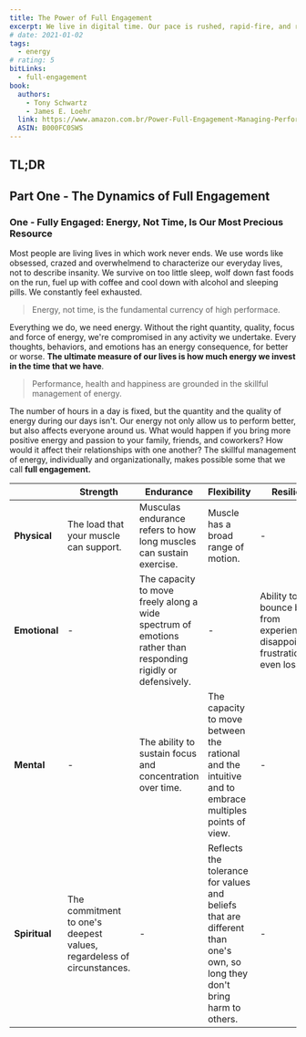 ```yaml
---
title: The Power of Full Engagement
excerpt: We live in digital time. Our pace is rushed, rapid-fire, and relentless. Facing crushing workloads, we try to cram as much as possible into every day. We're wired up, but we're melting down. Time management is no longer a viable solution. As bestselling authors Jim Loehr and Tony Schwartz demonstrate in this groundbreaking book, managing energy, not time, is the key to enduring high performance as well as to health, happiness, and life balance. The Power of Full Engagement is a highly practical, scientifically based approach to managing your energy more skillfully both on and off the job by laying out the key training principles and provides a powerful, step-by-step program
# date: 2021-01-02
tags:
  - energy
# rating: 5
bitLinks:
  - full-engagement
book:
  authors:
  	- Tony Schwartz
    - James E. Loehr
  link: https://www.amazon.com.br/Power-Full-Engagement-Managing-Performance-ebook/dp/B000FC0SWS/
  ASIN: B000FC0SWS
---
```


## TL;DR

## Part One - The Dynamics of Full Engagement

### One - Fully Engaged: Energy, Not Time, Is Our Most Precious Resource

Most people are living lives in which work never ends. We use words like obsessed, crazed and overwhelmend to characterize our everyday lives, not to describe insanity. We survive on too little sleep, wolf down fast foods on the run, fuel up with coffee and cool down with alcohol and sleeping pills. We constantly feel exhausted.

> Energy, not time, is the fundamental currency of high performace.

Everything we do, we need energy. Without the right quantity, quality, focus and force of energy, we're compromised in any activity we undertake. Every thoughts, behaviors, and emotions has an energy consequence, for better or worse. **The ultimate measure of our lives is how much energy we invest in the time that we have**.

> Performance, health and happiness are grounded in the skillful management of energy.

The number of hours in a day is fixed, but the quantity and the quality of energy during our days isn't. Our energy not only allow us to perform better, but also affects everyone around us. What would happen if you bring more positive energy and passion to your family, friends, and coworkers? How would it affect their relationships with one another? The skillful management of energy, individually and organizationally, makes possible some that we call **full engagement.**

|               | Strength                                                              | Endurance                                                                                                    | Flexibility                                                                                                               | Resilience                                                                            |
| ------------- | --------------------------------------------------------------------- | ------------------------------------------------------------------------------------------------------------ | ------------------------------------------------------------------------------------------------------------------------- | ------------------------------------------------------------------------------------- |
| **Physical**  | The load that your muscle can support.                                | Musculas endurance refers to how long muscles can sustain exercise.                                          | Muscle has a broad range of motion.                                                                                       | -                                                                                     |
| **Emotional** | -                                                                     | The capacity to move freely along a wide spectrum of emotions rather than responding rigidly or defensively. | -                                                                                                                         | Ability to bounce back from experiences of disappointment, frustration and even loss. |
| **Mental**    | -                                                                     | The ability to sustain focus and concentration over time.                                                    | The capacity to move between the rational and the intuitive and to embrace multiples points of view.                      | -                                                                                     |
| **Spiritual** | The commitment to one's deepest values, regardeless of circunstances. | -                                                                                                            | Reflects the tolerance for values and beliefs that are different than one's own, so long they don't bring harm to others. | -                                                                                     |
